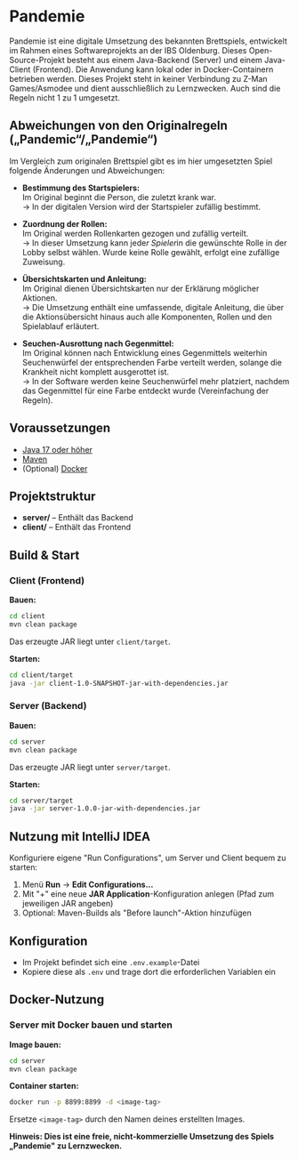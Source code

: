 # Pandemie

Pandemie ist eine digitale Umsetzung des bekannten Brettspiels, entwickelt im Rahmen eines Softwareprojekts an der IBS Oldenburg. Dieses Open-Source-Projekt besteht aus einem Java-Backend (Server) und einem Java-Client (Frontend). Die Anwendung kann lokal oder in Docker-Containern betrieben werden. Dieses Projekt steht in keiner Verbindung zu Z-Man Games/Asmodee und dient ausschließlich zu Lernzwecken. Auch sind die Regeln nicht 1 zu 1 umgesetzt. 

## Abweichungen von den Originalregeln („Pandemic“/„Pandemie“)

Im Vergleich zum originalen Brettspiel gibt es im hier umgesetzten Spiel folgende Änderungen und Abweichungen:

- **Bestimmung des Startspielers:**  
  Im Original beginnt die Person, die zuletzt krank war.  
  → In der digitalen Version wird der Startspieler zufällig bestimmt.

- **Zuordnung der Rollen:**  
  Im Original werden Rollenkarten gezogen und zufällig verteilt.  
  → In dieser Umsetzung kann jede*r Spieler*in die gewünschte Rolle in der Lobby selbst wählen. Wurde keine Rolle gewählt, erfolgt eine zufällige Zuweisung.

- **Übersichtskarten und Anleitung:**  
  Im Original dienen Übersichtskarten nur der Erklärung möglicher Aktionen.  
  → Die Umsetzung enthält eine umfassende, digitale Anleitung, die über die Aktionsübersicht hinaus auch alle Komponenten, Rollen und den Spielablauf erläutert.

- **Seuchen-Ausrottung nach Gegenmittel:**  
  Im Original können nach Entwicklung eines Gegenmittels weiterhin Seuchenwürfel der entsprechenden Farbe verteilt werden, solange die Krankheit nicht komplett ausgerottet ist.  
  → In der Software werden keine Seuchenwürfel mehr platziert, nachdem das Gegenmittel für eine Farbe entdeckt wurde (Vereinfachung der Regeln).

## Voraussetzungen

- [Java 17 oder höher](https://adoptopenjdk.net/)
- [Maven](https://maven.apache.org/)
- (Optional) [Docker](https://www.docker.com/)

## Projektstruktur

- **server/** – Enthält das Backend
- **client/** – Enthält das Frontend

## Build & Start

### Client (Frontend)

**Bauen:**
```bash
cd client
mvn clean package
```

Das erzeugte JAR liegt unter `client/target`.

**Starten:**
```bash
cd client/target
java -jar client-1.0-SNAPSHOT-jar-with-dependencies.jar
```

### Server (Backend)

**Bauen:**
```bash
cd server
mvn clean package
```

Das erzeugte JAR liegt unter `server/target`.

**Starten:**
```bash
cd server/target
java -jar server-1.0.0-jar-with-dependencies.jar
```

## Nutzung mit IntelliJ IDEA

Konfiguriere eigene "Run Configurations", um Server und Client bequem zu starten:

1. Menü **Run** → **Edit Configurations...**
2. Mit "+" eine neue **JAR Application**-Konfiguration anlegen (Pfad zum jeweiligen JAR angeben)
3. Optional: Maven-Builds als "Before launch"-Aktion hinzufügen

## Konfiguration

- Im Projekt befindet sich eine `.env.example`-Datei
- Kopiere diese als `.env` und trage dort die erforderlichen Variablen ein

## Docker-Nutzung

### Server mit Docker bauen und starten

**Image bauen:**
```bash
cd server
mvn clean package
```

**Container starten:**
```bash
docker run -p 8899:8899 -d <image-tag>
```

Ersetze `<image-tag>` durch den Namen deines erstellten Images.

**Hinweis: Dies ist eine freie, nicht-kommerzielle Umsetzung des Spiels „Pandemie" zu Lernzwecken.**
